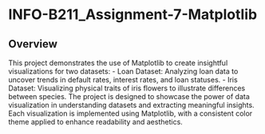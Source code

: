 # INFO-B211_Assignment-7-Matplotlib

## Overview
This project demonstrates the use of Matplotlib to create insightful visualizations for two datasets:
    - Loan Dataset: Analyzing loan data to uncover trends in default rates, interest rates, and loan statuses.
    - Iris Dataset: Visualizing physical traits of iris flowers to illustrate differences between species.
The project is designed to showcase the power of data visualization in understanding datasets and extracting meaningful insights. Each visualization is implemented using Matplotlib, with a consistent color theme applied to enhance readability and aesthetics.
